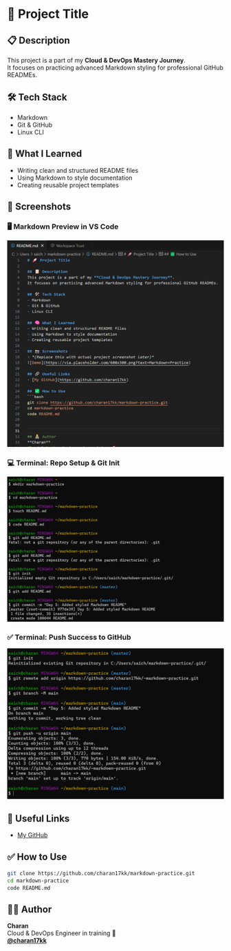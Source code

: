# 🚀 Project Title

## 📋 Description
This project is a part of my **Cloud & DevOps Mastery Journey**.  
It focuses on practicing advanced Markdown styling for professional GitHub READMEs.

## 🛠️ Tech Stack
- Markdown
- Git & GitHub
- Linux CLI

## 🧠 What I Learned
- Writing clean and structured README files
- Using Markdown to style documentation
- Creating reusable project templates

## 📸 Screenshots

### 🖥️ Markdown Preview in VS Code
![VS Code Preview](assets/vscode-readme-preview.png)

### 💻 Terminal: Repo Setup & Git Init
![Terminal Step 1](assets/terminal-setup-step1.png)

### ✅ Terminal: Push Success to GitHub
![Terminal Push](assets/terminal-push-success.png)

## 🔗 Useful Links
- [My GitHub](https://github.com/charan17kk)

## ✅ How to Use
```bash
git clone https://github.com/charan17kk/markdown-practice.git
cd markdown-practice
code README.md
```

## 👨‍💻 Author  
**Charan**  
Cloud & DevOps Engineer in training 🚀  
[**@charan17kk**](https://github.com/charan17kk)
